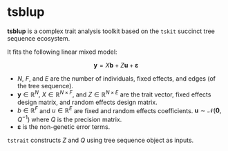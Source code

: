 # tsblup 
**tsblup** is a complex trait analysis toolkit based on the `tskit` succinct tree sequence ecosystem.

It fits the following linear mixed model:

$$\mathbf{y} = X\mathbf{b} + Z\mathbf{u} + \boldsymbol{\varepsilon}$$

- $N$, $F$, and $E$ are the number of individuals, fixed effects, and edges (of the tree sequence).
- $\mathbf{y} \in \mathbb{R}^N$, $X \in \mathbb{R}^{N \times F}$, and $Z \in \mathbb{R}^{N \times E}$ are the trait vector, fixed effects design matrix, and random effects design matrix.
- $b \in \mathbb{R}^F$ and $u \in \mathbb{R}^E$ are fixed and random effects coefficients.
$\mathbf{u} \sim \mathcal{N}\left(\mathbf{0}, Q^{-1}\right)$ where $Q$ is the precision matrix.
- $\boldsymbol{\varepsilon}$ is the non-genetic error terms.

`tstrait` constructs $Z$ and $Q$ using tree sequence object as inputs.


